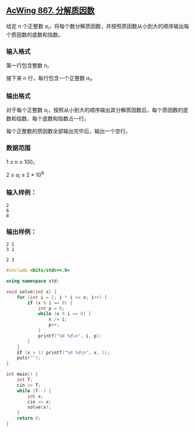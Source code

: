 ## [AcWing 867. 分解质因数](https://www.acwing.com/problem/content/description/869/)

给定 n 个正整数 $a_i$，将每个数分解质因数，并按照质因数从小到大的顺序输出每个质因数的底数和指数。

### **输入格式**

第一行包含整数 n。

接下来 n 行，每行包含一个正整数 $a_i$。

### **输出格式**

对于每个正整数 $a_i$，按照从小到大的顺序输出其分解质因数后，每个质因数的底数和指数，每个底数和指数占一行。

每个正整数的质因数全部输出完毕后，输出一个空行。

### **数据范围**

1 ≤ n ≤ 100，

2 ≤ $a_i$ ≤ 2 * $10^9$

### **输入样例：**

```
2
6
8
```

### **输出样例：**

```
2 1
3 1

2 3
```

```cpp
#include <bits/stdc++.h>

using namespace std;

void solve(int x) {
    for (int i = 2; i * i <= x; i++) {
        if (x % i == 0) {
            int p = 0;
            while (x % i == 0) {
                x /= i;
                p++;
            }
            printf("%d %d\n", i, p);
        }
    }
    if (x > 1) printf("%d %d\n", x, 1);
    puts("");
}

int main() {
    int T;
    cin >> T;
    while (T--) {
        int x;
        cin >> x;
        solve(x);
    }
    return 0;
}
```